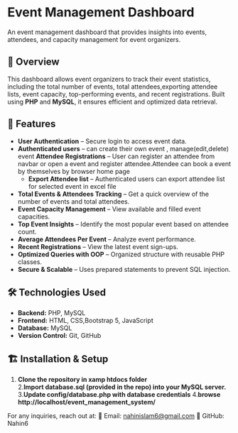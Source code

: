 # Event Management Dashboard

An event management dashboard that provides insights into events, attendees, and capacity management for event organizers.

## 📌 Overview

This dashboard allows event organizers to track their event statistics, including the total number of events, total attendees,exporting attendee lists, event capacity, top-performing events, and recent registrations. Built using **PHP** and **MySQL**, it ensures efficient and optimized data retrieval.

## 🚀 Features

- **User Authentication** – Secure login to access event data.
- **Authenticated users** – can create their own event , manage(edit,delete) event
  **Attendee Registrations** – User can register an attendee from navbar or open a event and register attendee.Attendee can book a event by themselves by browser home page
  - **Export Attendee list** – Authenticated users can export attendee list for selected event in excel file
- **Total Events & Attendees Tracking** – Get a quick overview of the number of events and total attendees.
- **Event Capacity Management** – View available and filled event capacities.
- **Top Event Insights** – Identify the most popular event based on attendee count.
- **Average Attendees Per Event** – Analyze event performance.
- **Recent Registrations** – View the latest event sign-ups.
- **Optimized Queries with OOP** – Organized structure with reusable PHP classes.
- **Secure & Scalable** – Uses prepared statements to prevent SQL injection.

## 🛠️ Technologies Used

- **Backend:** PHP, MySQL
- **Frontend:** HTML, CSS,Bootstrap 5, JavaScript
- **Database:** MySQL
- **Version Control:** Git, GitHub

## 🏗️ Installation & Setup

1. **Clone the repository in xamp htdocs folder**  
   2.**Import database.sql (provided in the repo) into your MySQL server.** 3.**Update config/database.php with database credentials** 4.**browse http://localhost/event_management_system/**

For any inquiries, reach out at:
📧 Email: nahinislam6@gmail.com
🐙 GitHub: Nahin6
